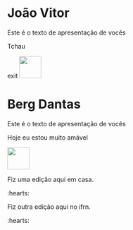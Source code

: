 <h1>  João Vitor</h1>

<p>Este é o texto de apresentação de vocẽs</p>

<p>Tchau</p>exit


<img src="https://cdn.jsdelivr.net/gh/devicons/devicon@latest/icons/arduino/arduino-original-wordmark.svg" width="50px" />


<h1> Berg Dantas</h1>

<p>Este é o texto de apresentação de vocês</p>

<p>Hoje eu estou muito amável</p> 


<img src="https://cdn.jsdelivr.net/gh/devicons/devicon@latest/icons/javascript/javascript-plain.svg" width="50px" >
          

<p> Fiz uma edição aqui em casa. </P> :hearts:
<p> Fiz outra edição aqui no ifrn. </P> :hearts:
